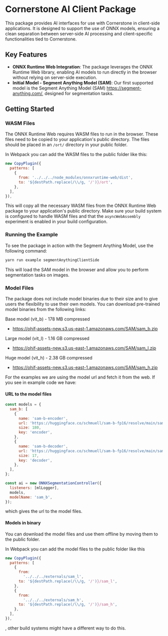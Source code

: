 # Cornerstone AI Client Package

This package provides AI interfaces for use with Cornerstone in client-side applications. It is designed to support the use of ONNX models, ensuring a clean separation between server-side AI processing and client-specific functionalities tied to Cornerstone.

## Key Features

- **ONNX Runtime Web Integration**: The package leverages the ONNX Runtime Web library, enabling AI models to run directly in the browser without relying on server-side execution.
- **Initial Model - Segment Anything Model (SAM)**: Our first supported model is the Segment Anything Model (SAM) https://segment-anything.com/, designed for segmentation tasks.

## Getting Started

### WASM Files

The ONNX Runtime Web requires WASM files to run in the browser. These files need to be copied to your application's public directory. The files should be placed in an `/ort/` directory in your public folder.

In Webpack you can add the WASM files to the public folder like this:

```js
new CopyPlugin({
  patterns: [
    {
      from: '../../../node_modules/onnxruntime-web/dist',
      to: '${destPath.replace(/\\/g, '/')}/ort',
    },
  ],
}),
```

This will copy all the necessary WASM files from the ONNX Runtime Web package to your application's public directory. Make sure your build system is configured to handle WASM files and that the `asyncWebAssembly` experiment is enabled in your build configuration.

### Running the Example

To see the package in action with the Segment Anything Model, use the following command:

```bash
yarn run example segmentAnythingClientSide
```

This will load the SAM model in the browser and allow you to perform segmentation tasks on images.

### Model Files

The package does not include model binaries due to their size and to give users the flexibility to use their own models. You can download pre-trained model binaries from the following links:

Base model (vit_b) - 178 MB compressed

- https://ohif-assets-new.s3.us-east-1.amazonaws.com/SAM/sam_b.zip

Large model (vit_l) - 1.16 GB compressed

- https://ohif-assets-new.s3.us-east-1.amazonaws.com/SAM/sam_l.zip

Huge model (vit_h) - 2.38 GB compressed

- https://ohif-assets-new.s3.us-east-1.amazonaws.com/SAM/sam_h.zip

For the examples we are using the model url and fetch it from the web. If you see in example code we have:

#### URL to the model files

```js
const models = {
  sam_b: [
    {
      name: 'sam-b-encoder',
      url: 'https://huggingface.co/schmuell/sam-b-fp16/resolve/main/sam_vit_b_01ec64.encoder-fp16.onnx',
      size: 180,
      key: 'encoder',
    },
    {
      name: 'sam-b-decoder',
      url: 'https://huggingface.co/schmuell/sam-b-fp16/resolve/main/sam_vit_b_01ec64.decoder.onnx',
      size: 17,
      key: 'decoder',
    },
  ],
};

const ai = new ONNXSegmentationController({
  listeners: [mlLogger],
  models,
  modelName: 'sam_b',
});
```

which gives the url to the model files.

#### Models in binary

You can download the model files and use them offline by moving them to the public folder.

In Webpack you can add the model files to the public folder like this

```js
new CopyPlugin({
  patterns: [
    {
      from:
        '../../../externals/sam_l',
      to: '${destPath.replace(/\\/g, '/')}/sam_l',
    },
    {
      from:
        '../../../externals/sam_h',
      to: '${destPath.replace(/\\/g, '/')}/sam_h',
    },
  ],
}),
```

, other build systems might have a different way to do this.
